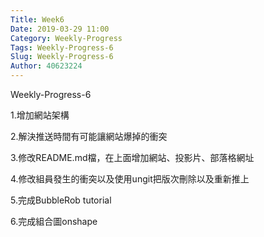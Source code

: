```yaml
---
Title: Week6
Date: 2019-03-29 11:00
Category: Weekly-Progress
Tags: Weekly-Progress-6
Slug: Weekly-Progress-6
Author: 40623224
---
```


Weekly-Progress-6


<!-- PELICAN_END_SUMMARY -->


1.增加網站架構

2.解決推送時間有可能讓網站爆掉的衝突

3.修改README.md檔，在上面增加網站、投影片、部落格網址

4.修改組員發生的衝突以及使用ungit把版次刪除以及重新推上

5.完成BubbleRob tutorial

6.完成組合圖onshape
